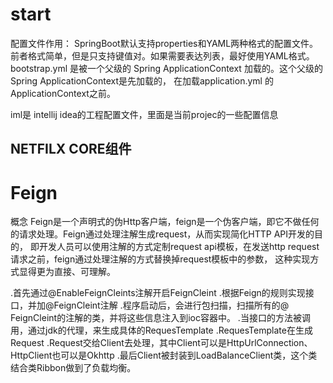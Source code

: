 start
=========

配置文件作用：
SpringBoot默认支持properties和YAML两种格式的配置文件。前者格式简单，但是只支持键值对。如果需要表达列表，最好使用YAML格式。
bootstrap.yml 是被一个父级的 Spring ApplicationContext 加载的。这个父级的 Spring ApplicationContext是先加载的，
在加载application.yml 的 ApplicationContext之前。


iml是 intellij idea的工程配置文件，里面是当前projec的一些配置信息

NETFILX CORE组件
----------------
# Feign
 
概念
Feign是一个声明式的伪Http客户端，feign是一个伪客户端，即它不做任何的请求处理。Feign通过处理注解生成request，从而实现简化HTTP API开发的目的，
即开发人员可以使用注解的方式定制request api模板，在发送http request请求之前，feign通过处理注解的方式替换掉request模板中的参数，
这种实现方式显得更为直接、可理解。
 
.首先通过@EnableFeignCleints注解开启FeignCleint
.根据Feign的规则实现接口，并加@FeignCleint注解
.程序启动后，会进行包扫描，扫描所有的@ FeignCleint的注解的类，并将这些信息注入到ioc容器中。
.当接口的方法被调用，通过jdk的代理，来生成具体的RequesTemplate
.RequesTemplate在生成Request
.Request交给Client去处理，其中Client可以是HttpUrlConnection、HttpClient也可以是Okhttp
.最后Client被封装到LoadBalanceClient类，这个类结合类Ribbon做到了负载均衡。

 
 
